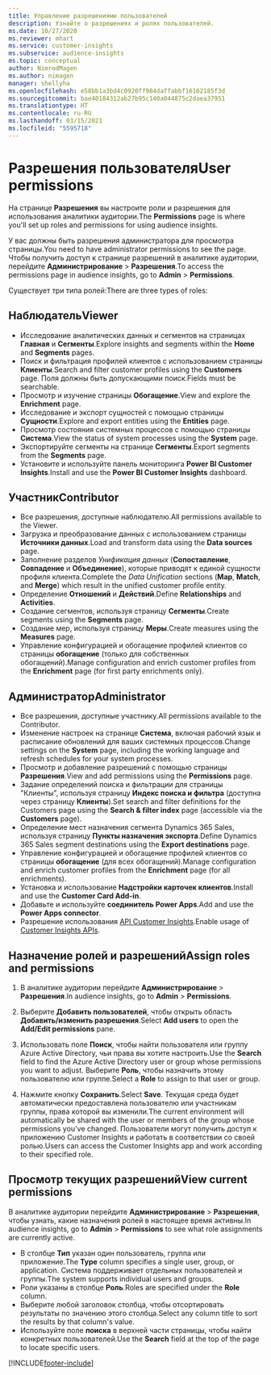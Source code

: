 ```yaml
---
title: Управление разрешениями пользователей
description: Узнайте о разрешениях и ролях пользователей.
ms.date: 10/27/2020
ms.reviewer: mhart
ms.service: customer-insights
ms.subservice: audience-insights
ms.topic: conceptual
author: NimrodMagen
ms.author: nimagen
manager: shellyha
ms.openlocfilehash: e58bb1a3bd4c0920ff984daffabbf16162185f3d
ms.sourcegitcommit: bae40184312ab27b95c140a044875c2daea37951
ms.translationtype: HT
ms.contentlocale: ru-RU
ms.lasthandoff: 03/15/2021
ms.locfileid: "5595718"
---
```

# <a name="user-permissions"></a><span data-ttu-id="59388-103">Разрешения пользователя</span><span class="sxs-lookup"><span data-stu-id="59388-103">User permissions</span></span>

<span data-ttu-id="59388-104">На странице **Разрешения** вы настроите роли и разрешения для использования аналитики аудитории.</span><span class="sxs-lookup"><span data-stu-id="59388-104">The **Permissions** page is where you'll set up roles and permissions for using audience insights.</span></span>

<span data-ttu-id="59388-105">У вас должны быть разрешения администратора для просмотра страницы.</span><span class="sxs-lookup"><span data-stu-id="59388-105">You need to have administrator permissions to see the page.</span></span> <span data-ttu-id="59388-106">Чтобы получить доступ к странице разрешений в аналитике аудитории, перейдите **Администрирование** > **Разрешения**.</span><span class="sxs-lookup"><span data-stu-id="59388-106">To access the permissions page in audience insights, go to **Admin** > **Permissions**.</span></span>

<span data-ttu-id="59388-107">Существует три типа ролей:</span><span class="sxs-lookup"><span data-stu-id="59388-107">There are three types of roles:</span></span>

## <a name="viewer"></a><span data-ttu-id="59388-108">Наблюдатель</span><span class="sxs-lookup"><span data-stu-id="59388-108">Viewer</span></span>

- <span data-ttu-id="59388-109">Исследование аналитических данных и сегментов на страницах **Главная** и **Сегменты**.</span><span class="sxs-lookup"><span data-stu-id="59388-109">Explore insights and segments within the **Home** and **Segments** pages.</span></span>
- <span data-ttu-id="59388-110">Поиск и фильтрация профилей клиентов с использованием страницы **Клиенты**.</span><span class="sxs-lookup"><span data-stu-id="59388-110">Search and filter customer profiles using the **Customers** page.</span></span> <span data-ttu-id="59388-111">Поля должны быть допускающими поиск.</span><span class="sxs-lookup"><span data-stu-id="59388-111">Fields must be searchable.</span></span>
- <span data-ttu-id="59388-112">Просмотр и изучение страницы **Обогащение**.</span><span class="sxs-lookup"><span data-stu-id="59388-112">View and explore the **Enrichment** page.</span></span>
- <span data-ttu-id="59388-113">Исследование и экспорт сущностей с помощью страницы **Сущности**.</span><span class="sxs-lookup"><span data-stu-id="59388-113">Explore and export entities using the **Entities** page.</span></span>
- <span data-ttu-id="59388-114">Просмотр состояния системных процессов с помощью страницы **Система**.</span><span class="sxs-lookup"><span data-stu-id="59388-114">View the status of system processes  using the **System** page.</span></span>
- <span data-ttu-id="59388-115">Экспортируйте сегменты на странице **Сегменты**.</span><span class="sxs-lookup"><span data-stu-id="59388-115">Export segments from the **Segments** page.</span></span>
- <span data-ttu-id="59388-116">Установите и используйте панель мониторинга **Power BI Customer Insights**.</span><span class="sxs-lookup"><span data-stu-id="59388-116">Install and use the **Power BI Customer Insights** dashboard.</span></span>

## <a name="contributor"></a><span data-ttu-id="59388-117">Участник</span><span class="sxs-lookup"><span data-stu-id="59388-117">Contributor</span></span>

- <span data-ttu-id="59388-118">Все разрешения, доступные наблюдателю.</span><span class="sxs-lookup"><span data-stu-id="59388-118">All permissions available to the Viewer.</span></span>
- <span data-ttu-id="59388-119">Загрузка и преобразование данных с использованием страницы **Источники данных**.</span><span class="sxs-lookup"><span data-stu-id="59388-119">Load and transform data using the **Data sources** page.</span></span>
- <span data-ttu-id="59388-120">Заполнение разделов *Унификация данных* (**Сопоставление**, **Совпадение** и **Объединение**), которые приводят к единой сущности профиля клиента.</span><span class="sxs-lookup"><span data-stu-id="59388-120">Complete the *Data Unification* sections (**Map**, **Match**, and **Merge**) which result in the unified customer profile entity.</span></span>
- <span data-ttu-id="59388-121">Определение **Отношений** и **Действий**.</span><span class="sxs-lookup"><span data-stu-id="59388-121">Define **Relationships** and **Activities**.</span></span>
- <span data-ttu-id="59388-122">Создание сегментов, используя страницу **Сегменты**.</span><span class="sxs-lookup"><span data-stu-id="59388-122">Create segments using the **Segments** page.</span></span>
- <span data-ttu-id="59388-123">Создание мер, используя страницу **Меры**.</span><span class="sxs-lookup"><span data-stu-id="59388-123">Create measures using the **Measures** page.</span></span>
- <span data-ttu-id="59388-124">Управление конфигурацией и обогащение профилей клиентов со страницы **обогащение** (только для собственных обогащений).</span><span class="sxs-lookup"><span data-stu-id="59388-124">Manage configuration and enrich customer profiles from the **Enrichment** page (for first party enrichments only).</span></span>

## <a name="administrator"></a><span data-ttu-id="59388-125">Администратор</span><span class="sxs-lookup"><span data-stu-id="59388-125">Administrator</span></span>

- <span data-ttu-id="59388-126">Все разрешения, доступные участнику.</span><span class="sxs-lookup"><span data-stu-id="59388-126">All permissions available to the Contributor.</span></span>
- <span data-ttu-id="59388-127">Изменение настроек на странице **Система**, включая рабочий язык и расписание обновлений для ваших системных процессов.</span><span class="sxs-lookup"><span data-stu-id="59388-127">Change settings on the **System** page, including the working language and refresh schedules for your system processes.</span></span>
- <span data-ttu-id="59388-128">Просмотр и добавление разрешений с помощью страницы **Разрешения**.</span><span class="sxs-lookup"><span data-stu-id="59388-128">View and add permissions using the **Permissions** page.</span></span>
- <span data-ttu-id="59388-129">Задание определений поиска и фильтрации для страницы "Клиенты", используя страницу **Индекс поиска и фильтра** (доступна через страницу **Клиенты**).</span><span class="sxs-lookup"><span data-stu-id="59388-129">Set search and filter definitions for the Customers page using the **Search & filter index** page (accessible via the **Customers** page).</span></span>
- <span data-ttu-id="59388-130">Определение мест назначения сегмента Dynamics 365 Sales, используя страницу **Пункты назначения экспорта**.</span><span class="sxs-lookup"><span data-stu-id="59388-130">Define Dynamics 365 Sales segment destinations using the **Export destinations** page.</span></span>
- <span data-ttu-id="59388-131">Управление конфигурацией и обогащение профилей клиентов со страницы **обогащение** (для всех обогащений).</span><span class="sxs-lookup"><span data-stu-id="59388-131">Manage configuration and enrich customer profiles from the **Enrichment** page (for all enrichments).</span></span>
- <span data-ttu-id="59388-132">Установка и использование **Надстройки карточек клиентов**.</span><span class="sxs-lookup"><span data-stu-id="59388-132">Install and use the **Customer Card Add-in**.</span></span>
- <span data-ttu-id="59388-133">Добавьте и используйте **соединитель Power Apps**.</span><span class="sxs-lookup"><span data-stu-id="59388-133">Add and use the **Power Apps connector**.</span></span>
- <span data-ttu-id="59388-134">Разрешение использования [API Customer Insights](apis.md).</span><span class="sxs-lookup"><span data-stu-id="59388-134">Enable usage of [Customer Insights APIs](apis.md).</span></span>

## <a name="assign-roles-and-permissions"></a><span data-ttu-id="59388-135">Назначение ролей и разрешений</span><span class="sxs-lookup"><span data-stu-id="59388-135">Assign roles and permissions</span></span>

1. <span data-ttu-id="59388-136">В аналитике аудитории перейдите **Администрирование** > **Разрешения**.</span><span class="sxs-lookup"><span data-stu-id="59388-136">In audience insights, go to **Admin** > **Permissions**.</span></span>

1. <span data-ttu-id="59388-137">Выберите **Добавить пользователей**, чтобы открыть область **Добавить/изменить разрешения**.</span><span class="sxs-lookup"><span data-stu-id="59388-137">Select **Add users** to open the **Add/Edit permissions** pane.</span></span>

1. <span data-ttu-id="59388-138">Использовать поле **Поиск**, чтобы найти пользователя или группу Azure Active Directory, чьи права вы хотите настроить.</span><span class="sxs-lookup"><span data-stu-id="59388-138">Use the **Search** field to find the Azure Active Directory user or group whose permissions you want to adjust.</span></span> <span data-ttu-id="59388-139">Выберите **Роль**, чтобы назначить этому пользователю или группе.</span><span class="sxs-lookup"><span data-stu-id="59388-139">Select a **Role** to assign to that user or group.</span></span>

1. <span data-ttu-id="59388-140">Нажмите кнопку **Сохранить**.</span><span class="sxs-lookup"><span data-stu-id="59388-140">Select **Save**.</span></span> <span data-ttu-id="59388-141">Текущая среда будет автоматически предоставлена пользователю или участникам группы, права которой вы изменили.</span><span class="sxs-lookup"><span data-stu-id="59388-141">The current environment will automatically be shared with the user or members of the group whose permissions you've changed.</span></span> <span data-ttu-id="59388-142">Пользователи могут получить доступ к приложению Customer Insights и работать в соответствии со своей ролью.</span><span class="sxs-lookup"><span data-stu-id="59388-142">Users can access the Customer Insights app and work according to their specified role.</span></span>

## <a name="view-current-permissions"></a><span data-ttu-id="59388-143">Просмотр текущих разрешений</span><span class="sxs-lookup"><span data-stu-id="59388-143">View current permissions</span></span>

<span data-ttu-id="59388-144">В аналитике аудитории перейдите **Администрирование** > **Разрешения**, чтобы узнать, какие назначения ролей в настоящее время активны.</span><span class="sxs-lookup"><span data-stu-id="59388-144">In audience insights, go to **Admin** > **Permissions** to see what role assignments are currently active.</span></span>

- <span data-ttu-id="59388-145">В столбце **Тип** указан один пользователь, группа или приложение.</span><span class="sxs-lookup"><span data-stu-id="59388-145">The **Type** column specifies a single user, group, or application.</span></span> <span data-ttu-id="59388-146">Система поддерживает отдельных пользователей и группы.</span><span class="sxs-lookup"><span data-stu-id="59388-146">The system supports individual users and groups.</span></span>
- <span data-ttu-id="59388-147">Роли указаны в столбце **Роль**.</span><span class="sxs-lookup"><span data-stu-id="59388-147">Roles are specified under the **Role** column.</span></span>
- <span data-ttu-id="59388-148">Выберите любой заголовок столбца, чтобы отсортировать результаты по значению этого столбца.</span><span class="sxs-lookup"><span data-stu-id="59388-148">Select any column title to sort the results by that column's value.</span></span>
- <span data-ttu-id="59388-149">Используйте поле **поиска** в верхней части страницы, чтобы найти конкретных пользователей.</span><span class="sxs-lookup"><span data-stu-id="59388-149">Use the **Search** field at the top of the page to locate specific users.</span></span>


[!INCLUDE[footer-include](../includes/footer-banner.md)]